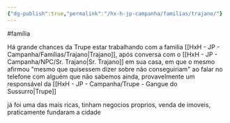 ```yaml
---
{"dg-publish":true,"permalink":"/hx-h-jp-campanha/familias/trajano/"}
---
```


#família

Há grande chances da Trupe estar trabalhando com a familia [[HxH - JP - Campanha/Famílias/Trajano\|Trajano]], após conversa com o [[HxH - JP - Campanha/NPC/Sr. Trajano\|Sr. Trajano]] em sua casa, em que o mesmo afirmou "mesmo que quisessem dizer sobre não conseguiriam" ao falar no telefone com alguém que não sabemos ainda, provavelmente um responsável da [[HxH - JP - Campanha/Trupe - Gangue do Sussurro\|Trupe]]

já foi uma das mais ricas, tinham negocios proprios, venda de imoveis, praticamente fundaram a cidade